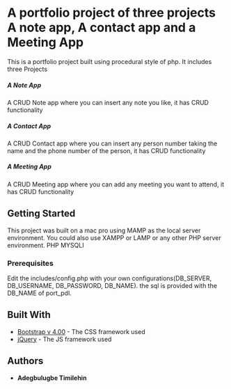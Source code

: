 # A portfolio project of three projects A note app, A contact app and a Meeting App
  This is a portfolio project built using procedural style of php. It includes three Projects

##### A Note App
  A CRUD Note app where you can insert any note you like, it has CRUD functionality
##### A Contact App
  A CRUD Contact app where you can insert any person number taking the name and the phone number of the person, it has CRUD functionality
##### A Meeting App
  A CRUD Meeting app where you can add any meeting you want to attend, it has CRUD functionality


## Getting Started

  This project was built on a mac pro using MAMP as the local server environment. You could also use XAMPP or LAMP or any other PHP server environment.
  PHP MYSQLI
### Prerequisites

  Edit the includes/config.php with your own configurations(DB_SERVER, DB_USERNAME, DB_PASSWORD, DB_NAME). the sql is provided with the DB_NAME of port_pdl.

## Built With

* [Bootstrap v 4.00](https://getbootstrap.com/docs/4.0/getting-started/introduction/) - The CSS framework used
* [jQuery](https://jquery.com) - The JS framework used


## Authors

* **Adegbulugbe Timilehin** 
